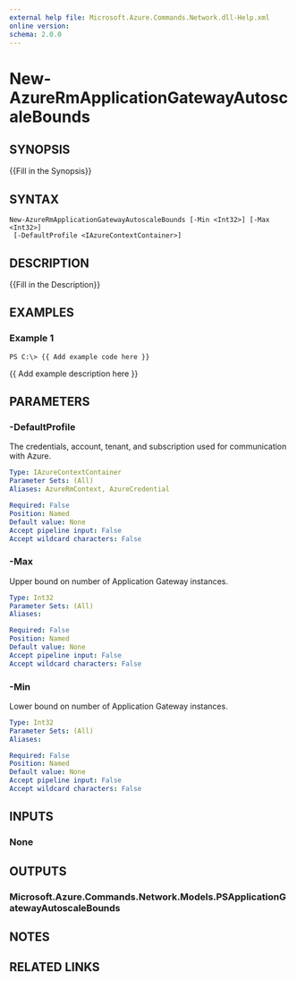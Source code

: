 ```yaml
---
external help file: Microsoft.Azure.Commands.Network.dll-Help.xml
online version: 
schema: 2.0.0
---
```


# New-AzureRmApplicationGatewayAutoscaleBounds

## SYNOPSIS
{{Fill in the Synopsis}}

## SYNTAX

```
New-AzureRmApplicationGatewayAutoscaleBounds [-Min <Int32>] [-Max <Int32>]
 [-DefaultProfile <IAzureContextContainer>]
```

## DESCRIPTION
{{Fill in the Description}}

## EXAMPLES

### Example 1
```
PS C:\> {{ Add example code here }}
```

{{ Add example description here }}

## PARAMETERS

### -DefaultProfile
The credentials, account, tenant, and subscription used for communication with Azure.

```yaml
Type: IAzureContextContainer
Parameter Sets: (All)
Aliases: AzureRmContext, AzureCredential

Required: False
Position: Named
Default value: None
Accept pipeline input: False
Accept wildcard characters: False
```

### -Max
Upper bound on number of Application Gateway instances.

```yaml
Type: Int32
Parameter Sets: (All)
Aliases: 

Required: False
Position: Named
Default value: None
Accept pipeline input: False
Accept wildcard characters: False
```

### -Min
Lower bound on number of Application Gateway instances.

```yaml
Type: Int32
Parameter Sets: (All)
Aliases: 

Required: False
Position: Named
Default value: None
Accept pipeline input: False
Accept wildcard characters: False
```

## INPUTS

### None


## OUTPUTS

### Microsoft.Azure.Commands.Network.Models.PSApplicationGatewayAutoscaleBounds


## NOTES

## RELATED LINKS

